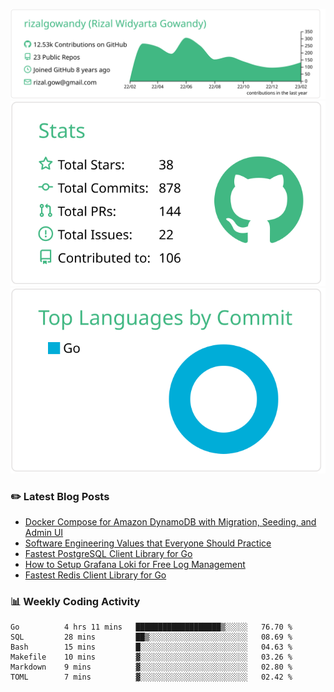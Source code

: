 ![profile-details](profile-summary-card-output/vue/0-profile-details.svg)
![stats](profile-summary-card-output/vue/3-stats.svg)
![most-commit-language](profile-summary-card-output/vue/2-most-commit-language.svg)

### :pencil2: Latest Blog Posts
<!-- BLOG-POST-LIST:START -->
- [Docker Compose for Amazon DynamoDB with Migration, Seeding, and Admin UI](https://medium.com/geekculture/docker-compose-for-amazon-dynamodb-with-migration-seeding-and-admin-ui-db11a348cc6a?source=rss-5763b0f1aba6------2)
- [Software Engineering Values that Everyone Should Practice](https://levelup.gitconnected.com/software-engineering-values-that-everyone-should-practice-c980d00cd103?source=rss-5763b0f1aba6------2)
- [Fastest PostgreSQL Client Library for Go](https://levelup.gitconnected.com/fastest-postgresql-client-library-for-go-579fa97909fb?source=rss-5763b0f1aba6------2)
- [How to Setup Grafana Loki for Free Log Management](https://levelup.gitconnected.com/how-to-setup-grafana-loki-for-free-log-management-ceb60558503c?source=rss-5763b0f1aba6------2)
- [Fastest Redis Client Library for Go](https://levelup.gitconnected.com/fastest-redis-client-library-for-go-7993f618f5ab?source=rss-5763b0f1aba6------2)
<!-- BLOG-POST-LIST:END -->

### 📊 Weekly Coding Activity
<!--START_SECTION:waka-->

```text
Go          4 hrs 11 mins   ███████████████████▒░░░░░   76.70 %
SQL         28 mins         ██▒░░░░░░░░░░░░░░░░░░░░░░   08.69 %
Bash        15 mins         █░░░░░░░░░░░░░░░░░░░░░░░░   04.63 %
Makefile    10 mins         ▓░░░░░░░░░░░░░░░░░░░░░░░░   03.26 %
Markdown    9 mins          ▓░░░░░░░░░░░░░░░░░░░░░░░░   02.80 %
TOML        7 mins          ▓░░░░░░░░░░░░░░░░░░░░░░░░   02.42 %
```

<!--END_SECTION:waka-->
